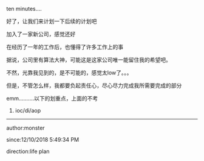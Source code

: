
ten minutes....

好了，让我们来计划一下后续的计划吧

加入了一家新公司，感觉还好  

在经历了一年的工作后，也懂得了许多工作上的事

据说，公司里有算法大神，可能这是这家公司唯一能留住我的希望吧。

不然，光靠我见到的，是不可能的，感觉太low了。。。

但是，不管怎么样，我都要负起责任心，尽心尽力完成我所需要完成的部分

emm..........以下的划重点，上面的不考

1. ioc/di/aop

----------
author:monster

since:12/10/2018 5:49:34 PM 

direction:life plan